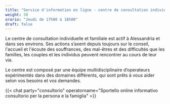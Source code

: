 ```yaml
---
title: "Service d'information en ligne - centre de consultation individuelle et familiale (Bientôt disponible)"
weight: 30
orario: "Jeudi de 17h00 à 18h00"
draft: false
---
```


Le centre de consultation individuelle et familiale est actif à Alessandria et dans ses environs. Ses actions s’axent depuis toujours sur le conseil, l'accueil et l'écoute des souffrances, des mal-êtres et des difficultés que les familles, les couples et les individus peuvent rencontrer au cours de leur vie.

Le centre est composé par une équipe multidisciplinaire d’operateurs expérimentés dans des domaines différents, qui sont prêts à vous aider selon vos besoins et vos demandes.

{{< chat party="consultorio" operatorname="Sportello online informativo consultorio per la persona e la famiglia" >}}
